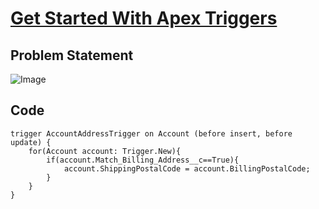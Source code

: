# [Get Started With Apex Triggers](https://trailhead.salesforce.com/en/content/learn/modules/apex_triggers/apex_triggers_intro)

## Problem Statement

![Image](https://github.com/DeependraParichha1004/Trailhead-Solutions/blob/main/Img/apex_trigger_1_problem.png)

## Code
```
trigger AccountAddressTrigger on Account (before insert, before update) {
    for(Account account: Trigger.New){
        if(account.Match_Billing_Address__c==True){
            account.ShippingPostalCode = account.BillingPostalCode;
        }
    }
}
```


